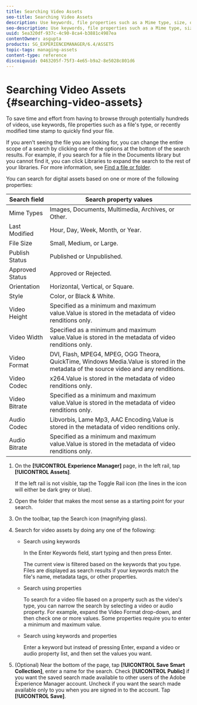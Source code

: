 ```yaml
---
title: Searching Video Assets
seo-title: Searching Video Assets
description: Use keywords, file properties such as a Mime type, size, or recently modified time stamp to quickly find your file in AEM Assets.
seo-description: Use keywords, file properties such as a Mime type, size, or recently modified time stamp to quickly find your file in AEM Assets.
uuid: 5ea320df-937c-4c90-8ca4-b3881c4987ea
contentOwner: asgupta
products: SG_EXPERIENCEMANAGER/6.4/ASSETS
topic-tags: managing-assets
content-type: reference
discoiquuid: 0463205f-75f3-4e65-b9a2-8e5028c801d6
---
```


# Searching Video Assets {#searching-video-assets}

To save time and effort from having to browse through potentially hundreds of videos, use keywords, file properties such as a file's type, or recently modified time stamp to quickly find your file.

If you aren't seeing the file you are looking for, you can change the entire scope of a search by clicking one of the options at the bottom of the search results. For example, if you search for a file in the Documents library but you cannot find it, you can click Libraries to expand the search to the rest of your libraries. For more information, see [Find a file or folder](https://windows.microsoft.com/en-us/windows7/find-a-file-or-folder).

You can search for digital assets based on one or more of the following properties:

| Search field | Search property values |
|---|---|
| Mime Types | Images, Documents, Multimedia, Archives, or Other. |
| Last Modified | Hour, Day, Week, Month, or Year. |
| File Size | Small, Medium, or Large. |
| Publish Status | Published or Unpublished. |
| Approved Status | Approved or Rejected. |
| Orientation | Horizontal, Vertical, or Square. |
| Style | Color, or Black & White. |
| Video Height | Specified as a minimum and maximum value.Value is stored in the metadata of video renditions only. |
| Video Width | Specified as a minimum and maximum value.Value is stored in the metadata of video renditions only. |
| Video Format | DVI, Flash, MPEG4, MPEG, OGG Theora, QuickTime, Windows Media.Value is stored in the metadata of the source video and any renditions. |
| Video Codec | x264.Value is stored in the metadata of video renditions only. |
| Video Bitrate | Specified as a minimum and maximum value.Value is stored in the metadata of video renditions only. |
| Audio Codec | Libvorbis, Lame Mp3, AAC Encoding.Value is stored in the metadata of video renditions only. |
| Audio Bitrate | Specified as a minimum and maximum value.Value is stored in the metadata of video renditions only. |

1. On the **[!UICONTROL Experience Manager]** page, in the left rail, tap **[!UICONTROL Assets]**.

   If the left rail is not visible, tap the Toggle Rail icon (the lines in the icon will either be dark grey or blue).

1. Open the folder that makes the most sense as a starting point for your search.
1. On the toolbar, tap the Search icon (magnifying glass).
1. Search for video assets by doing any one of the following:

    * Search using keywords  

      In the Enter Keywords field, start typing and then press Enter.  

      The current view is filtered based on the keywords that you type. Files are displayed as search results if your keywords match the file's name, metadata tags, or other properties.
  
    * Search using properties  

      To search for a video file based on a property such as the video's type, you can narrow the search by selecting a video or audio property. For example, expand the Video Format drop-down, and then check one or more values. Some properties require you to enter a minimum and maximum value. 
  
    * Search using keywords and properties  

      Enter a keyword but instead of pressing Enter, expand a video or audio property list, and then set the values you want.

1. (Optional) Near the bottom of the page, tap **[!UICONTROL Save Smart Collection]**, enter a name for the search. Check **[!UICONTROL Public]** if you want the saved search made available to other users of the Adobe Experience Manager account. Uncheck if you want the search made available only to you when you are signed in to the account. Tap **[!UICONTROL Save]**.
